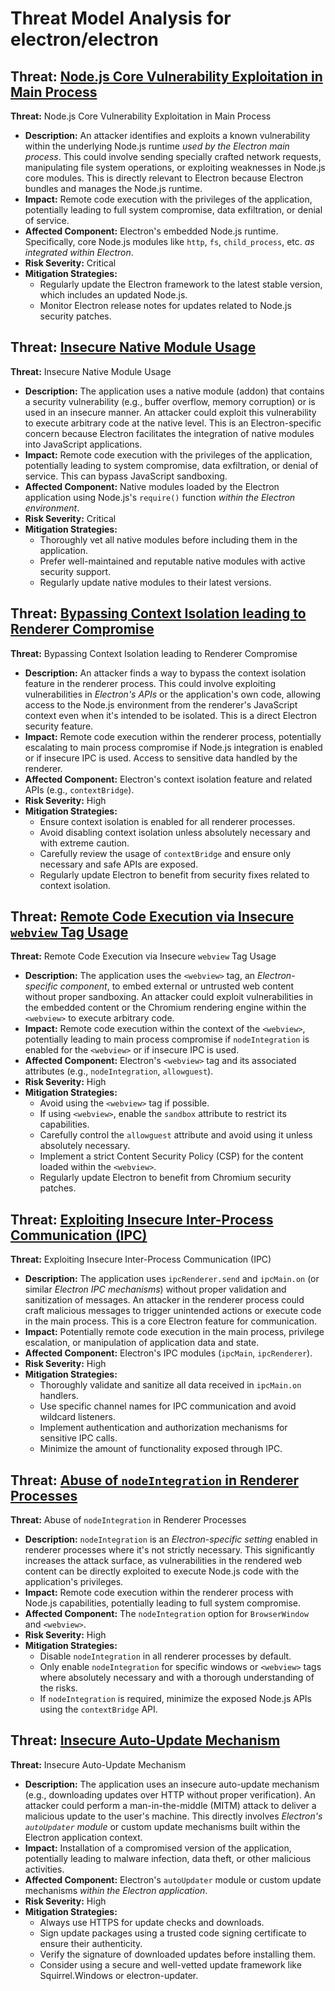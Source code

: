 # Threat Model Analysis for electron/electron

## Threat: [Node.js Core Vulnerability Exploitation in Main Process](./threats/node_js_core_vulnerability_exploitation_in_main_process.md)

**Threat:** Node.js Core Vulnerability Exploitation in Main Process
*   **Description:** An attacker identifies and exploits a known vulnerability within the underlying Node.js runtime *used by the Electron main process*. This could involve sending specially crafted network requests, manipulating file system operations, or exploiting weaknesses in Node.js core modules. This is directly relevant to Electron because Electron bundles and manages the Node.js runtime.
*   **Impact:**  Remote code execution with the privileges of the application, potentially leading to full system compromise, data exfiltration, or denial of service.
*   **Affected Component:**  Electron's embedded Node.js runtime. Specifically, core Node.js modules like `http`, `fs`, `child_process`, etc. *as integrated within Electron*.
*   **Risk Severity:** Critical
*   **Mitigation Strategies:**
    *   Regularly update the Electron framework to the latest stable version, which includes an updated Node.js.
    *   Monitor Electron release notes for updates related to Node.js security patches.

## Threat: [Insecure Native Module Usage](./threats/insecure_native_module_usage.md)

**Threat:** Insecure Native Module Usage
*   **Description:**  The application uses a native module (addon) that contains a security vulnerability (e.g., buffer overflow, memory corruption) or is used in an insecure manner. An attacker could exploit this vulnerability to execute arbitrary code at the native level. This is an Electron-specific concern because Electron facilitates the integration of native modules into JavaScript applications.
*   **Impact:** Remote code execution with the privileges of the application, potentially leading to system compromise, data exfiltration, or denial of service. This can bypass JavaScript sandboxing.
*   **Affected Component:**  Native modules loaded by the Electron application using Node.js's `require()` function *within the Electron environment*.
*   **Risk Severity:** Critical
*   **Mitigation Strategies:**
    *   Thoroughly vet all native modules before including them in the application.
    *   Prefer well-maintained and reputable native modules with active security support.
    *   Regularly update native modules to their latest versions.

## Threat: [Bypassing Context Isolation leading to Renderer Compromise](./threats/bypassing_context_isolation_leading_to_renderer_compromise.md)

**Threat:** Bypassing Context Isolation leading to Renderer Compromise
*   **Description:** An attacker finds a way to bypass the context isolation feature in the renderer process. This could involve exploiting vulnerabilities in *Electron's APIs* or the application's own code, allowing access to the Node.js environment from the renderer's JavaScript context even when it's intended to be isolated. This is a direct Electron security feature.
*   **Impact:**  Remote code execution within the renderer process, potentially escalating to main process compromise if Node.js integration is enabled or if insecure IPC is used. Access to sensitive data handled by the renderer.
*   **Affected Component:**  Electron's context isolation feature and related APIs (e.g., `contextBridge`).
*   **Risk Severity:** High
*   **Mitigation Strategies:**
    *   Ensure context isolation is enabled for all renderer processes.
    *   Avoid disabling context isolation unless absolutely necessary and with extreme caution.
    *   Carefully review the usage of `contextBridge` and ensure only necessary and safe APIs are exposed.
    *   Regularly update Electron to benefit from security fixes related to context isolation.

## Threat: [Remote Code Execution via Insecure `webview` Tag Usage](./threats/remote_code_execution_via_insecure__webview__tag_usage.md)

**Threat:** Remote Code Execution via Insecure `webview` Tag Usage
*   **Description:** The application uses the `<webview>` tag, an *Electron-specific component*, to embed external or untrusted web content without proper sandboxing. An attacker could exploit vulnerabilities in the embedded content or the Chromium rendering engine within the `<webview>` to execute arbitrary code.
*   **Impact:** Remote code execution within the context of the `<webview>`, potentially leading to main process compromise if `nodeIntegration` is enabled for the `<webview>` or if insecure IPC is used.
*   **Affected Component:**  Electron's `<webview>` tag and its associated attributes (e.g., `nodeIntegration`, `allowguest`).
*   **Risk Severity:** High
*   **Mitigation Strategies:**
    *   Avoid using the `<webview>` tag if possible.
    *   If using `<webview>`, enable the `sandbox` attribute to restrict its capabilities.
    *   Carefully control the `allowguest` attribute and avoid using it unless absolutely necessary.
    *   Implement a strict Content Security Policy (CSP) for the content loaded within the `<webview>`.
    *   Regularly update Electron to benefit from Chromium security patches.

## Threat: [Exploiting Insecure Inter-Process Communication (IPC)](./threats/exploiting_insecure_inter-process_communication__ipc_.md)

**Threat:** Exploiting Insecure Inter-Process Communication (IPC)
*   **Description:**  The application uses `ipcRenderer.send` and `ipcMain.on` (or similar *Electron IPC mechanisms*) without proper validation and sanitization of messages. An attacker in the renderer process could craft malicious messages to trigger unintended actions or execute code in the main process. This is a core Electron feature for communication.
*   **Impact:**  Potentially remote code execution in the main process, privilege escalation, or manipulation of application data and state.
*   **Affected Component:**  Electron's IPC modules (`ipcMain`, `ipcRenderer`).
*   **Risk Severity:** High
*   **Mitigation Strategies:**
    *   Thoroughly validate and sanitize all data received in `ipcMain.on` handlers.
    *   Use specific channel names for IPC communication and avoid wildcard listeners.
    *   Implement authentication and authorization mechanisms for sensitive IPC calls.
    *   Minimize the amount of functionality exposed through IPC.

## Threat: [Abuse of `nodeIntegration` in Renderer Processes](./threats/abuse_of__nodeintegration__in_renderer_processes.md)

**Threat:** Abuse of `nodeIntegration` in Renderer Processes
*   **Description:**  `nodeIntegration` is an *Electron-specific setting* enabled in renderer processes where it's not strictly necessary. This significantly increases the attack surface, as vulnerabilities in the rendered web content can be directly exploited to execute Node.js code with the application's privileges.
*   **Impact:**  Remote code execution within the renderer process with Node.js capabilities, potentially leading to full system compromise.
*   **Affected Component:**  The `nodeIntegration` option for `BrowserWindow` and `<webview>`.
*   **Risk Severity:** High
*   **Mitigation Strategies:**
    *   Disable `nodeIntegration` in all renderer processes by default.
    *   Only enable `nodeIntegration` for specific windows or `<webview>` tags where absolutely necessary and with a thorough understanding of the risks.
    *   If `nodeIntegration` is required, minimize the exposed Node.js APIs using the `contextBridge` API.

## Threat: [Insecure Auto-Update Mechanism](./threats/insecure_auto-update_mechanism.md)

**Threat:**  Insecure Auto-Update Mechanism
*   **Description:** The application uses an insecure auto-update mechanism (e.g., downloading updates over HTTP without proper verification). An attacker could perform a man-in-the-middle (MITM) attack to deliver a malicious update to the user's machine. This directly involves *Electron's `autoUpdater` module* or custom update mechanisms built within the Electron application context.
*   **Impact:**  Installation of a compromised version of the application, potentially leading to malware infection, data theft, or other malicious activities.
*   **Affected Component:**  Electron's `autoUpdater` module or custom update mechanisms *within the Electron application*.
*   **Risk Severity:** High
*   **Mitigation Strategies:**
    *   Always use HTTPS for update checks and downloads.
    *   Sign update packages using a trusted code signing certificate to ensure their authenticity.
    *   Verify the signature of downloaded updates before installing them.
    *   Consider using a secure and well-vetted update framework like Squirrel.Windows or electron-updater.

